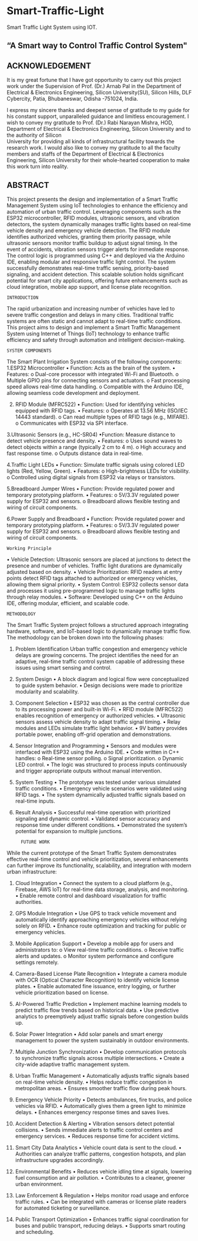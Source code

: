   # Smart-Traffic-Light

  Smart Traffic Light System using IOT.

“A Smart way to Control Traffic Control System"
-----------------------------------------------------------------

## ACKNOWLEDGEMENT

It is my great fortune that I have got opportunity to carry out this project work under the Supervision of Prof. (Dr.) Arnab Pal in the Department of Electrical & Electronics Engineering, Silicon
University(SU), Silicon Hills, DLF Cybercity, Patia, Bhubaneswar, Odisha -751024, India. 

I express my sincere thanks and deepest sense of gratitude to my guide for his constant support, unparalleled guidance and limitless encouragement. I wish to convey my gratitude to Prof. (Dr.) Rabi
Narayan Mishra, HOD, Department of Electrical & Electronics Engineering, Silicon University and to the authority of Silicon  
University for providing all kinds of infrastructural facility towards the research work. I would also like to convey my gratitude to all the
faculty members and staffs of the Department of Electrical &
Electronics Engineering, Silicon University for their whole-hearted cooperation to make this work turn into reality.   
 
## ABSTRACT

This project presents the design and implementation of a Smart Traffic Management System using IoT technologies to enhance the efficiency and automation of urban traffic control. Leveraging components such as the ESP32 microcontroller, RFID modules, ultrasonic sensors, and vibration detectors, the system dynamically manages traffic lights based on real-time vehicle density and emergency vehicle detection.
The RFID module identifies authorized vehicles, granting them priority passage, while ultrasonic sensors monitor traffic buildup to adjust signal timing. In the event of accidents, vibration sensors trigger alerts for immediate response.
The control logic is programmed using C++ and deployed via the Arduino IDE, enabling modular and responsive traffic light control. The system successfully demonstrates real-time traffic sensing, priority-based signaling, and accident detection. This scalable solution holds significant potential for smart city applications, offering future enhancements such as cloud integration, mobile app support, and license plate recognition.



 
    INTRODUCTION

The rapid urbanization and increasing number of vehicles have led to severe traffic congestion and delays in many cities.
Traditional traffic systems are often static and cannot adapt to real-time traffic conditions. This project aims to design and implement a Smart Traffic Management System using Internet of Things (IoT) technology to enhance traffic efficiency and safety through automation and intelligent decision-making. 

 
    SYSTEM COMPONENTS
The Smart Plant Irrigation System consists of the following components:
1.ESP32 Microcontroller
  •	Function: Acts as the brain of the system.
  •	Features:
    o	Dual-core processor with integrated Wi-Fi and Bluetooth.
    o	Multiple GPIO pins for connecting sensors and actuators.
    o	Fast processing speed allows real-time data handling.
    o	Compatible with the Arduino IDE, allowing seamless code development and deployment.

2. RFID Module (MFRC522)
  •	Function: Used for identifying vehicles equipped with RFID tags.
  •	Features:
     o	Operates at 13.56 MHz (ISO/IEC 14443 standard).
     o	Can read multiple types of RFID tags (e.g., MIFARE).
     o	Communicates with ESP32 via SPI interface.
 
3.Ultrasonic Sensors (e.g., HC-SR04)
  •Function: Measure distance to detect vehicle presence and density.
  •	Features:
    o	Uses sound waves to detect objects within a range (typically 2 cm to 4 m).
    o	High accuracy and fast response time.
    o	Outputs distance data in real-time.

4.Traffic Light LEDs
  •	Function: Simulate traffic signals using colored LED lights (Red, Yellow, Green).
  •	Features:
    o	High-brightness LEDs for visibility.
    o	Controlled using digital signals from ESP32 via relays or transistors.
 
5.Breadboard Jumper Wires
  •	Function: Provide regulated power and temporary prototyping platform.
  •	Features:
    o	5V/3.3V regulated power supply for ESP32 and sensors.
    o	Breadboard allows flexible testing and wiring of circuit components.

6.Power Supply and Breadboard
  •	Function: Provide regulated power and temporary prototyping platform.
  •	Features:
    o	5V/3.3V regulated power supply for ESP32 and sensors.
    o	Breadboard allows flexible testing and wiring of circuit components.
 
 
 


    Working Principle
•	Vehicle Detection: Ultrasonic sensors are placed at junctions to detect the presence and number of vehicles. Traffic light durations are dynamically adjusted based on density.
•	Vehicle Prioritization: RFID readers at entry points detect RFID tags attached to authorized or emergency vehicles, allowing them signal priority.
•	System Control: ESP32 collects sensor data and processes it using pre-programmed logic to manage traffic lights through relay modules.
•	Software: Developed using C++ on the Arduino IDE, offering modular, efficient, and scalable code.
 
    METHODOLOGY

The Smart Traffic System project follows a structured approach integrating hardware, software, and IoT-based logic to dynamically manage traffic flow. The methodology can be broken down into the following phases:
1. Problem Identification
Urban traffic congestion and emergency vehicle delays are growing concerns. The project identifies the need for an adaptive, real-time traffic control system capable of addressing these issues using smart sensing and control.

2. System Design
•	A block diagram and logical flow were conceptualized to guide system behavior.
•	Design decisions were made to prioritize modularity and scalability.

3. Component Selection
•	ESP32 was chosen as the central controller due to its processing power and built-in Wi-Fi.
•	RFID module (MFRC522) enables recognition of emergency or authorized vehicles.
•	Ultrasonic sensors assess vehicle density to adapt traffic signal timing.
•	Relay modules and LEDs simulate traffic light behavior.
•	9V battery provides portable power, enabling off-grid operation and demonstrations.

4. Sensor Integration and Programming
•	Sensors and modules were interfaced with ESP32 using the Arduino IDE.
•	Code written in C++ handles:
  o	Real-time sensor polling.
  o	Signal prioritization.
  o Dynamic LED control.
•	The logic was structured to process inputs continuously and trigger appropriate outputs without manual intervention.

5. System Testing
•	The prototype was tested under various simulated traffic conditions.
•	Emergency vehicle scenarios were validated using RFID tags.
•	The system dynamically adjusted traffic signals based on real-time inputs.

6. Result Analysis
•	Successful real-time operation with prioritized signaling and dynamic control.
•	Validated sensor accuracy and response time under different conditions.
•	Demonstrated the system’s potential for expansion to multiple junctions.
 

         FUTURE WORK

While the current prototype of the Smart Traffic System demonstrates effective real-time control and vehicle prioritization, several enhancements can further improve its functionality, scalability, and integration with modern urban infrastructure:

1. Cloud Integration
•	Connect the system to a cloud platform (e.g., Firebase, AWS IoT) for real-time data storage, analysis, and monitoring.
•	Enable remote control and dashboard visualization for traffic authorities.

2. GPS Module Integration
•	Use GPS to track vehicle movement and automatically identify approaching emergency vehicles without relying solely on RFID.
•	Enhance route optimization and tracking for public or emergency vehicles.

3. Mobile Application Support
•	Develop a mobile app for users and administrators to:
  o	View real-time traffic conditions.
  o	Receive traffic alerts and updates.
  o	Monitor system performance and configure settings remotely.

4. Camera-Based License Plate Recognition
•	Integrate a camera module with OCR (Optical Character Recognition) to identify vehicle license plates.
•	Enable automated fine issuance, entry logging, or further vehicle prioritization based on license.

5. AI-Powered Traffic Prediction
•	Implement machine learning models to predict traffic flow trends based on historical data.
•	Use predictive analytics to preemptively adjust traffic signals before congestion builds up.

6. Solar Power Integration
•	Add solar panels and smart energy management to power the system sustainably in outdoor environments.

7. Multiple Junction Synchronization
•	Develop communication protocols to synchronize traffic signals across multiple intersections.
•	Create a city-wide adaptive traffic management system.


 
 



1. Urban Traffic Management
•	Automatically adjusts traffic signals based on real-time vehicle density.
•	Helps reduce traffic congestion in metropolitan areas.
•	Ensures smoother traffic flow during peak hours.

2. Emergency Vehicle Priority
•	Detects ambulances, fire trucks, and police vehicles via RFID.
•	Automatically gives them a green light to minimize delays.
•	Enhances emergency response times and saves lives.

3. Accident Detection & Alerting
•	Vibration sensors detect potential collisions.
•	Sends immediate alerts to traffic control centers and emergency services.
•	Reduces response time for accident victims.

4. Smart City Data Analytics
•	Vehicle count data is sent to the cloud.
•	Authorities can analyze traffic patterns, congestion hotspots, and plan infrastructure upgrades accordingly.

5. Environmental Benefits
•	Reduces vehicle idling time at signals, lowering fuel consumption and air pollution.
•	Contributes to a cleaner, greener urban environment.

6. Law Enforcement & Regulation
•	Helps monitor road usage and enforce traffic rules.
•	Can be integrated with cameras or license plate readers for automated ticketing or surveillance.

7. Public Transport Optimization
•	Enhances traffic signal coordination for buses and public transport, reducing delays.
•	Supports smart routing and scheduling.
